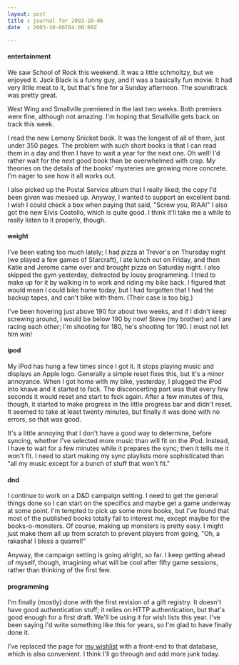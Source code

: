 ```yaml
---
layout: post
title : journal for 2003-10-06
date  : 2003-10-06T04:00:00Z

---
```

<h4>entertainment</h4>We saw School of Rock this weekend.  It was a little schmoltzy, but we enjoyed it.  Jack Black is a funny guy, and it was a basically fun movie.  It had very little meat to it, but that's fine for a Sunday afternoon.  The soundtrack was pretty great.

West Wing and Smallville premiered in the last two weeks.  Both premiers were fine, although not amazing.  I'm hoping that Smallville gets back on track this week.

I read the new Lemony Snicket book.  It was the longest of all of them, just under 350 pages.  The problem with such short books is that I can read them in a day and then I have to wait a year for the next one.  Oh well!  I'd rather wait for the next good book than be overwhelmed with crap.  My theories on the details of the books' mysteries are growing more concrete.  I'm eager to see how it all works out.

I also picked up the Postal Service album that I really liked; the copy I'd been given was messed up.  Anyway, I wanted to support an excellent band.  I wish I could check a box when paying that said, "Screw you, RIAA!"  I also got the new Elvis Costello, which is quite good.  I think it'll take me a while to really listen to it properly, though.<h4>weight</h4>I've been eating too much lately; I had pizza at Trevor's on Thursday night (we played a few games of Starcraft), I ate lunch out on Friday, and then Katie and Jerome came over and brought pizza on Saturday night.  I also skipped the gym yesterday, distracted by lousy programming.  I tried to make up for it by walking in to work and riding my bike back.  I figured that would mean I could bike home today, but I had forgotten that I had the backup tapes, and can't bike with them.  (Their case is too big.)

I've been hovering just above 190 for about two weeks, and if I didn't keep screwing around, I would be below 190 by now!  Steve (my brother) and I are racing each other; I'm shooting for 180, he's shooting for 190.  I must not let him win!<h4>ipod</h4>My iPod has hung a few times since I got it.  It stops playing music and displays an Apple logo.  Generally a simple reset fixes this, but it's a minor annoyance.  When I got home with my bike, yesterday, I plugged the iPod into knave and it started to fsck.  The disconcerting part was that every few seconds it would reset and start to fsck again.  After a few minutes of this, though, it started to make progress in the little progress bar and didn't reset.  It seemed to take at least twenty minutes, but finally it was done with no errors, so that was good.

It's a little annoying that I don't have a good way to determine, before syncing, whether I've selected more music than will fit on the iPod.  Instead, I have to wait for a few minutes while it prepares the sync; then it tells me it won't fit.  I need to start making my sync playlists more sophisticated than "all my music except for a bunch of stuff that won't fit."<h4>dnd</h4>I continue to work on a D&amp;D campaign setting.  I need to get the general things done so I can start on the specifics and maybe get a game underway at some point.  I'm tempted to pick up some more books, but I've found that most of the published books totally fail to interest me, except maybe for the books-o-monsters.  Of course, making up monsters is pretty easy.  I might just make them all up from scratch to prevent players from going, "Oh, a rakasha!  I bless a quarrel!"

Anyway, the campaign setting is going alright, so far.  I keep getting ahead of myself, though, imagining what will be cool after fifty game sessions, rather than thinking of the first few.<h4>programming</h4>I'm finally (mostly) done with the first revision of a gift registry.  It doesn't have good authentication stuff; it relies on HTTP authentication, but that's good enough for a first draft.  We'll be using it for wish lists this year.  I've been saying I'd write something like this for years, so I'm glad to have finally done it.  

I've replaced the page for <a href='/wishlist/'>my wishlist</a> with a front-end to that database, which is also convenient.  I think I'll go through and add more junk today.

